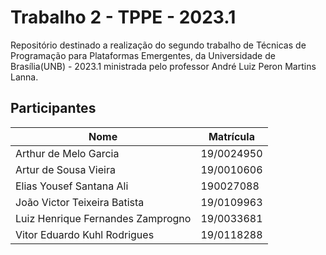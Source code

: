 # Trabalho 2 - TPPE - 2023.1

Repositório destinado a realização do segundo trabalho de Técnicas de Programação para Plataformas Emergentes, da Universidade de Brasília(UNB) - 2023.1 ministrada pelo professor André Luiz Peron Martins Lanna.

## Participantes

| Nome | Matrícula |
|---|---|
| Arthur de Melo Garcia | 19/0024950 |
| Artur de Sousa Vieira | 19/0010606 |
| Elias Yousef Santana Ali | 190027088 |
| João Victor Teixeira Batista | 19/0109963 |
| Luiz Henrique Fernandes Zamprogno | 19/0033681 |
| Vitor Eduardo Kuhl Rodrigues | 19/0118288 |
